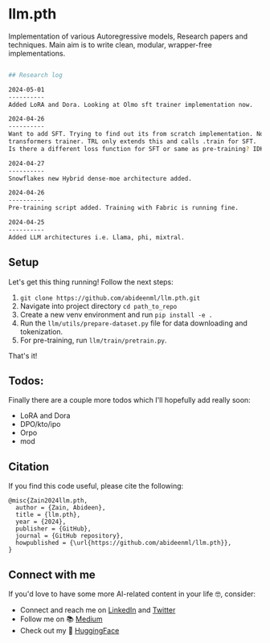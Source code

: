 # llm.pth
Implementation of various Autoregressive models, Research papers and techniques. Main aim is to write clean, modular, wrapper-free implementations.

```bash

## Research log

2024-05-01
----------
Added LoRA and Dora. Looking at Olmo sft trainer implementation now.

2024-04-26
----------
Want to add SFT. Trying to find out its from scratch implementation. Nothing found except 
transformers trainer. TRL only extends this and calls .train for SFT. 
Is there a different loss function for SFT or same as pre-training? IDK

2024-04-27
----------
Snowflakes new Hybrid dense-moe architecture added.

2024-04-26
----------
Pre-training script added. Training with Fabric is running fine.

2024-04-25
----------
Added LLM architectures i.e. Llama, phi, mixtral.

```





## Setup


Let's get this thing running! Follow the next steps:

1. `git clone https://github.com/abideenml/llm.pth.git`
2. Navigate into project directory `cd path_to_repo`
3. Create a new venv environment and run `pip install -e .`
4. Run the `llm/utils/prepare-dataset.py` file for data downloading and tokenization.
5. For pre-training, run `llm/train/pretrain.py`.

That's it!<br/>

## Todos:

Finally there are a couple more todos which I'll hopefully add really soon:
* LoRA and Dora
* DPO/kto/ipo
* Orpo
* mod


## Citation

If you find this code useful, please cite the following:

```
@misc{Zain2024llm.pth,
  author = {Zain, Abideen},
  title = {llm.pth},
  year = {2024},
  publisher = {GitHub},
  journal = {GitHub repository},
  howpublished = {\url{https://github.com/abideenml/llm.pth}},
}
```

## Connect with me

If you'd love to have some more AI-related content in your life :nerd_face:, consider:

* Connect and reach me on [LinkedIn](https://www.linkedin.com/in/zaiinulabideen/) and [Twitter](https://twitter.com/zaynismm)
* Follow me on 📚 [Medium](https://medium.com/@zaiinn440)
* Check out my 🤗 [HuggingFace](https://huggingface.co/abideen)